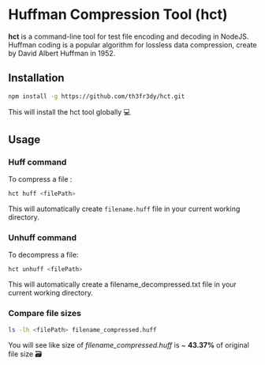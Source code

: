 
# Huffman Compression Tool (hct)

**hct** is a command-line tool for test file encoding and decoding in NodeJS.<br>
Huffman coding is a popular algorithm for lossless data compression, create by David Albert Huffman in 1952.


## Installation

```bash
npm install -g https://github.com/th3fr3dy/hct.git
```
This will install the hct tool globally 💻

## Usage

### Huff command 
To compress a file :

```bash
hct huff <filePath>
```
This will automatically create `filename.huff` file in your current working directory.

### Unhuff command
To decompress a file:

```bash
hct unhuff <filePath>
```
This will automatically create a filename_decompressed.txt file in your current working directory.

### Compare file sizes

```bash
ls -lh <filePath> filename_compressed.huff
```
You will see like size of *filename_compressed.huff* is ~ **43.37%** of original file size 🗃️

